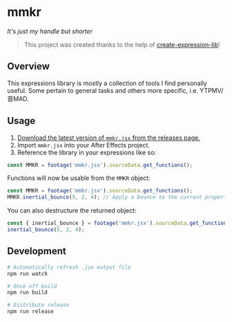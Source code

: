 # mmkr
_It's just my handle but shorter_

> This project was created thanks to the help of [create-expression-lib](https://github.com/motiondeveloper/create-expression-lib)!

## Overview

This expressions library is mostly a collection of tools I find personally useful. Some pertain to general tasks and others more specific, i.e. YTPMV/音MAD.

## Usage

1. [Download the latest version of `mmkr.jsx` from the releases page.](https://github.com/stysmmaker/mmkr/releases)
2. Import `mmkr.jsx` into your After Effects project.
3. Reference the library in your expressions like so:

```js
const MMKR = footage('mmkr.jsx').sourceData.get_functions();
```

Functions will now be usable from the `MMKR` object:
```js
const MMKR = footage('mmkr.jsx').sourceData.get_functions();
MMKR.inertial_bounce(5, 2, 4); // Apply a bounce to the current property
```

You can also destructure the returned object:
```js
const { inertial_bounce } = footage('mmkr.jsx').sourceData.get_functions();
inertial_bounce(5, 2, 4);
```

## Development

```sh
# Automatically refresh .jsx output file
npm run watch

# Once off build
npm run build

# Distribute release
npm run release
```